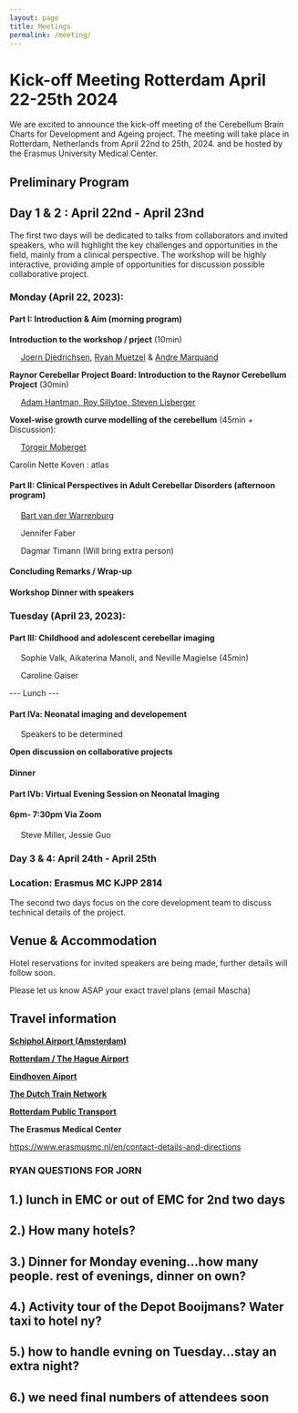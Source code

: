 ```yaml
---
layout: page
title: Meetings
permalink: /meeting/
---
```


# Kick-off Meeting Rotterdam April 22-25th 2024

We are excited to announce the kick-off meeting of the Cerebellum Brain Charts for Development and Ageing project. The meeting will take place in Rotterdam, Netherlands from April 22nd to 25th, 2024. and be hosted by the Erasmus University Medical Center.

## Preliminary Program

## Day 1 & 2 : April 22nd - April 23nd
The first two days will be dedicated to talks from collaborators and invited speakers, who will highlight the key challenges and opportunities in the field, mainly from a clinical perspective. The workshop will be highly interactive, providing ample of opportunities for discussion possible collaborative project.


### Monday (April 22, 2023):
#### Part I: Introduction & Aim (morning program)

**Introduction to the workshop / prject** (10min) 

&nbsp;&nbsp;&nbsp;&nbsp; [Joern Diedrichsen](https://diedrichsenlab.org), [Ryan Muetzel](https://ipni.nl/people/) & [Andre Marquand](https://www.ru.nl/en/people/marquand-a)

**Raynor Cerebellar Project Board: Introduction to the Raynor Cerebellum Project** (30min)

&nbsp;&nbsp;&nbsp;&nbsp; [Adam Hantman, Roy Sillytoe, Steven Lisberger](https://raynorcerebellumproject.org/our-team-2/)

**Voxel-wise growth curve modelling of the cerebellum** (45min + Discussion): 

&nbsp;&nbsp;&nbsp;&nbsp; [Torgeir Moberget](https://ous-research.no/home/brain-plasticity/Group+members/17879)

Carolin Nette Koven : atlas

#### Part II: Clinical Perspectives in Adult Cerebellar Disorders (afternoon program)


&nbsp;&nbsp;&nbsp;&nbsp; [Bart van der Warrenburg](https://www.radboudumc.nl/en/news/2020/a-personal-glimpse-of-bart-van-de-warrenburg) 

&nbsp;&nbsp;&nbsp;&nbsp; Jennifer Faber 

&nbsp;&nbsp;&nbsp;&nbsp; Dagmar Timann  (Will bring extra person)

#### Concluding Remarks / Wrap-up

#### Workshop Dinner with speakers

### Tuesday (April 23, 2023):
#### Part III: Childhood and adolescent cerebellar imaging

&nbsp;&nbsp;&nbsp;&nbsp;  Sophie Valk, Aikaterina Manoli, and Neville Magielse (45min)

&nbsp;&nbsp;&nbsp;&nbsp;  Caroline Gaiser 


--- Lunch ---
#### Part IVa: Neonatal imaging and developement 

&nbsp;&nbsp;&nbsp;&nbsp; Speakers to be determined 


**Open discussion on collaborative projects**

#### Dinner

#### Part IVb: Virtual Evening Session on Neonatal Imaging 
#### 6pm- 7:30pm Via Zoom

&nbsp;&nbsp;&nbsp;&nbsp; Steve Miller, Jessie Guo    


### Day 3 & 4: April 24th - April 25th
### Location: Erasmus MC KJPP 2814
The second two days focus on the core development team to discuss technical details of the project.

## Venue & Accommodation
Hotel reservations for invited speakers are being made, further details will follow soon.

Please let us know ASAP your exact travel plans (email Mascha) 


## Travel information

[**Schiphol Airport (Amsterdam)**](https://www.schiphol.nl/en)



[**Rotterdam / The Hague Airport**](https://www.rotterdamthehagueairport.nl/parkeren/?gclid=CjwKCAiAq4KuBhA6EiwArMAw1NErmZv2rgImTr3OkDzulnqIjLc2JmIDeAf4cbkKjtW0qmjcmj20vxoCjdYQAvD_BwE)


[**Eindhoven Aiport**](https://www.eindhovenairport.nl/en)

[**The Dutch Train Network**](https://www.ns.nl/en)

[**Rotterdam Public Transport**](https://9292.nl/en)

**The Erasmus Medical Center**

https://www.erasmusmc.nl/en/contact-details-and-directions


###  RYAN QUESTIONS FOR JORN
## 1.) lunch in EMC or out of EMC for 2nd two days
## 2.) How many hotels?
## 3.) Dinner for Monday evening...how many people. rest of evenings, dinner on own? 
## 4.) Activity tour of the Depot Booijmans? Water taxi to hotel ny?
## 5.) how to handle evning on Tuesday...stay an extra night?
## 6.) we need final numbers of attendees soon


<DIRECTIONS> 



